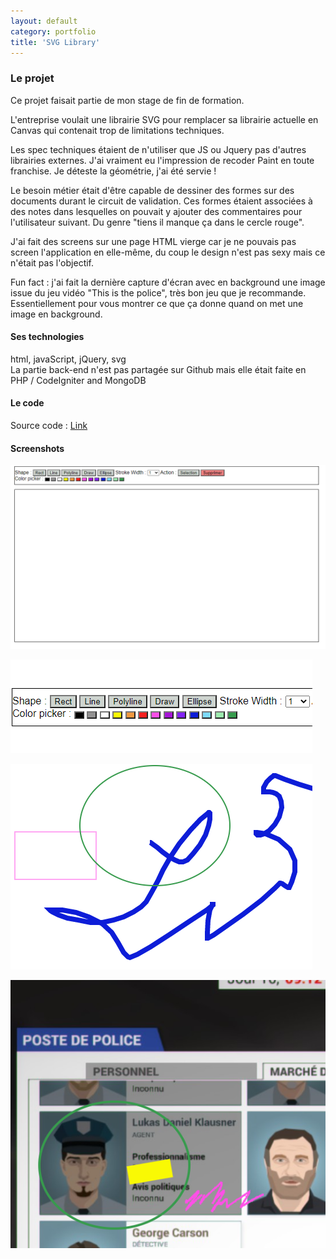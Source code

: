 ```yaml
---
layout: default
category: portfolio
title: 'SVG Library'
---
```

### Le projet

Ce projet faisait partie de mon stage de fin de formation.

L'entreprise voulait une librairie SVG pour remplacer sa librairie actuelle en Canvas qui contenait trop de limitations techniques.

Les spec techniques étaient de n'utiliser que JS ou Jquery pas d'autres librairies externes. 
J'ai vraiment eu l'impression de recoder Paint en toute franchise. Je déteste la géométrie, j'ai été servie !

Le besoin métier était d'être capable de dessiner des formes sur des documents durant le circuit de validation. Ces formes étaient associées à des notes dans lesquelles on pouvait y ajouter des commentaires pour l'utilisateur suivant. Du genre "tiens il manque ça dans le cercle rouge".

J'ai fait des screens sur une page HTML vierge car je ne pouvais pas screen l'application en elle-même, du coup le design n'est pas sexy mais ce n'était pas l'objectif.

Fun fact : j'ai fait la dernière capture d'écran avec en background une image issue du jeu vidéo "This is the police", très bon jeu que je recommande.
Essentiellement pour vous montrer ce que ça donne quand on met une image en background.


#### Ses technologies

html, javaScript, jQuery, svg  
La partie back-end n'est pas partagée sur Github mais elle était faite en PHP / CodeIgniter and MongoDB

#### Le code

Source code : [Link](https://github.com/GeorgiaLR/LibrarySvg)

#### Screenshots

![Screen1](/assets/img/svglibrary/svg-screen1.PNG)

![Screen2](/assets/img/svglibrary/svg-screen2.png)

![Screen3](/assets/img/svglibrary/svg-screen3.png)

![Screen4](/assets/img/svglibrary/svg-screen4.PNG)

